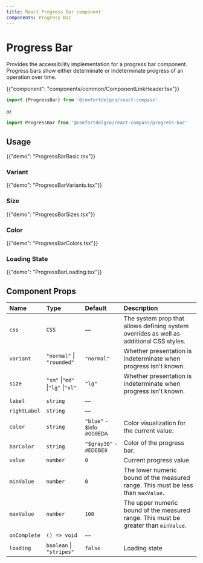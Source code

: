 ```yaml
---
title: React Progress Bar component
components: Progress Bar
---
```


# Progress Bar

<p class="description">Provides the accessibility implementation for a progress bar component. Progress bars show either determinate or indeterminate progress of an operation over time.</p>

{{"component": "components/common/ComponentLinkHeader.tsx"}}

```jsx
import {ProgressBar} from '@comfortdelgro/react-compass'
```

or

```jsx
import ProgressBar from '@comfortdelgro/react-compass/progress-bar'
```

## Usage

{{"demo": "ProgressBarBasic.tsx"}}

### Variant

{{"demo": "ProgressBarVariants.tsx"}}

### Size

{{"demo": "ProgressBarSizes.tsx"}}

### Color

{{"demo": "ProgressBarColors.tsx"}}

### Loading State

{{"demo": "ProgressBarLoading.tsx"}}

## Component Props

| Name         | Type                              | Default                                 | Description                                                                             |
| :----------- | :-------------------------------- | :-------------------------------------- | :-------------------------------------------------------------------------------------- |
| `css`        | `CSS`                             | —                                       | The system prop that allows defining system overrides as well as additional CSS styles. |
| `variant`    | `"normal"` \| `"rounded"`         | `"normal"`                              | Whether presentation is indeterminate when progress isn't known.                        |
| `size`       | `"sm"` \|`"md"` \|`"lg"` \|`"xl"` | `"lg"`                                  | Whether presentation is indeterminate when progress isn't known.                        |
| `label`      | `string`                          | —                                       |                                                                                         |
| `rightLabel` | `string`                          | —                                       |                                                                                         |
| `color`      | `string`                          | `"blue"` <small>- $info #009EDA</small> | Color visualization for the current value.                                              |
| `barColor`   | `string`                          | `"$gray30"` <small>- #EDEBE9</small>    | Color of the progress bar.                                                              |
| `value`      | `number`                          | `0`                                     | Current progress value.                                                                 |
| `minValue`   | `number`                          | `0`                                     | The lower numeric bound of the measured range. This must be less than `maxValue`.       |
| `maxValue`   | `number`                          | `100`                                   | The upper numeric bound of the measured range. This must be greater than `minValue`.    |
| `onComplete` | `() => void`                      | —                                       |
| `loading`    | `boolean` \| `"stripes"`          | `false`                                 | Loading state                                                                           |
